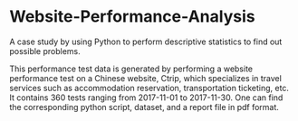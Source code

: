 # Website-Performance-Analysis
A case study by using Python to perform descriptive statistics to find out possible problems.

This performance test data is generated by performing a website performance test on a Chinese website, Ctrip, which specializes in travel services such as accommodation reservation, transportation ticketing, etc. It contains 360 tests ranging from 2017-11-01 to 2017-11-30. One can find the corresponding python script, dataset, and a report file in pdf format.

